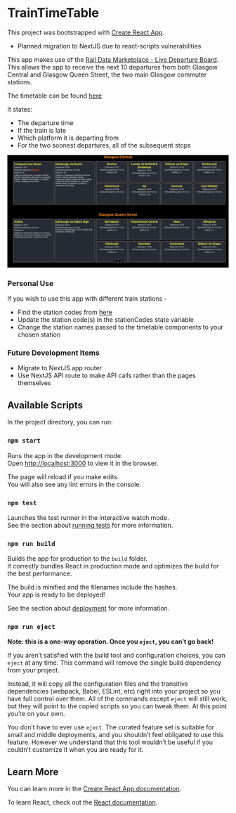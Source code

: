 # TrainTimeTable

This project was bootstrapped with [Create React App](https://github.com/facebook/create-react-app).

- Planned migration to NextJS due to react-scripts vulnerabilities

This app makes use of the [Rail Data Marketplace - Live Departure Board](https://raildata.org.uk/dashboard/dataProduct/P-9a01dd96-7211-4912-bcbb-c1b5d2e35609/overview). This allows the app to receive the next 10 departures from both Glasgow Central and Glasgow Queen Street, the two main Glasgow commuter stations.

The timetable can be found [here](https://glasgow-train-timetable.vercel.app)

It states:

- The departure time
- If the train is late
- Which platform it is departing from
- For the two soonest departures, all of the subsequent stops

![Alt text](assets/trainTimetable.png)

### Personal Use

If you wish to use this app with different train stations -
- Find the station codes from [here](http://www.railwaycodes.org.uk/stations/station1.shtm)
- Update the station code(s) in the stationCodes state variable
- Change the station names passed to the timetable components to your chosen station
  
### Future Development Items

- Migrate to NextJS app router
- Use NextJS API route to make API calls rather than the pages themselves

## Available Scripts

In the project directory, you can run:

### `npm start`

Runs the app in the development mode.\
Open [http://localhost:3000](http://localhost:3000) to view it in the browser.

The page will reload if you make edits.\
You will also see any lint errors in the console.

### `npm test`

Launches the test runner in the interactive watch mode.\
See the section about [running tests](https://facebook.github.io/create-react-app/docs/running-tests) for more information.

### `npm run build`

Builds the app for production to the `build` folder.\
It correctly bundles React in production mode and optimizes the build for the best performance.

The build is minified and the filenames include the hashes.\
Your app is ready to be deployed!

See the section about [deployment](https://facebook.github.io/create-react-app/docs/deployment) for more information.

### `npm run eject`

**Note: this is a one-way operation. Once you `eject`, you can’t go back!**

If you aren’t satisfied with the build tool and configuration choices, you can `eject` at any time. This command will remove the single build dependency from your project.

Instead, it will copy all the configuration files and the transitive dependencies (webpack, Babel, ESLint, etc) right into your project so you have full control over them. All of the commands except `eject` will still work, but they will point to the copied scripts so you can tweak them. At this point you’re on your own.

You don’t have to ever use `eject`. The curated feature set is suitable for small and middle deployments, and you shouldn’t feel obligated to use this feature. However we understand that this tool wouldn’t be useful if you couldn’t customize it when you are ready for it.

## Learn More

You can learn more in the [Create React App documentation](https://facebook.github.io/create-react-app/docs/getting-started).

To learn React, check out the [React documentation](https://reactjs.org/).
